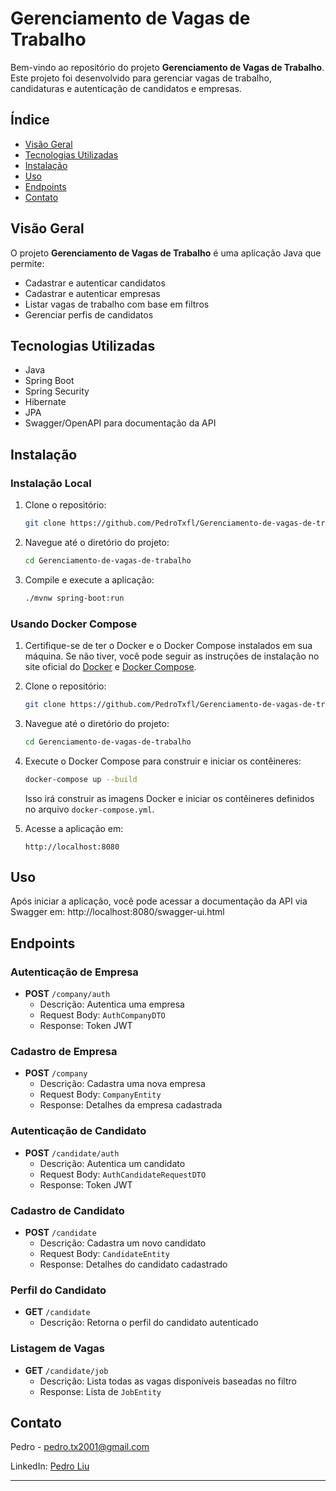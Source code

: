 # Gerenciamento de Vagas de Trabalho

Bem-vindo ao repositório do projeto **Gerenciamento de Vagas de Trabalho**. Este projeto foi desenvolvido para gerenciar vagas de trabalho, candidaturas e autenticação de candidatos e empresas.

## Índice

- [Visão Geral](#visão-geral)
- [Tecnologias Utilizadas](#tecnologias-utilizadas)
- [Instalação](#instalação)
- [Uso](#uso)
- [Endpoints](#endpoints)
- [Contato](#contato)

## Visão Geral

O projeto **Gerenciamento de Vagas de Trabalho** é uma aplicação Java que permite:
- Cadastrar e autenticar candidatos
- Cadastrar e autenticar empresas
- Listar vagas de trabalho com base em filtros
- Gerenciar perfis de candidatos

## Tecnologias Utilizadas

- Java
- Spring Boot
- Spring Security
- Hibernate
- JPA
- Swagger/OpenAPI para documentação da API

## Instalação

### Instalação Local

1. Clone o repositório:
    ```sh
    git clone https://github.com/PedroTxfl/Gerenciamento-de-vagas-de-trabalho.git
    ```

2. Navegue até o diretório do projeto:
    ```sh
    cd Gerenciamento-de-vagas-de-trabalho
    ```

3. Compile e execute a aplicação:
    ```sh
    ./mvnw spring-boot:run
    ```

### Usando Docker Compose

1. Certifique-se de ter o Docker e o Docker Compose instalados em sua máquina. Se não tiver, você pode seguir as instruções de instalação no site oficial do [Docker](https://docs.docker.com/get-docker/) e [Docker Compose](https://docs.docker.com/compose/install/).

2. Clone o repositório:
    ```sh
    git clone https://github.com/PedroTxfl/Gerenciamento-de-vagas-de-trabalho.git
    ```

3. Navegue até o diretório do projeto:
    ```sh
    cd Gerenciamento-de-vagas-de-trabalho
    ```

4. Execute o Docker Compose para construir e iniciar os contêineres:
    ```sh
    docker-compose up --build
    ```

   Isso irá construir as imagens Docker e iniciar os contêineres definidos no arquivo `docker-compose.yml`.

5. Acesse a aplicação em:
    ```
    http://localhost:8080
    ```
## Uso

Após iniciar a aplicação, você pode acessar a documentação da API via Swagger em:
http://localhost:8080/swagger-ui.html


## Endpoints

### Autenticação de Empresa
- **POST** `/company/auth`
    - Descrição: Autentica uma empresa
    - Request Body: `AuthCompanyDTO`
    - Response: Token JWT

### Cadastro de Empresa
- **POST** `/company`
    - Descrição: Cadastra uma nova empresa
    - Request Body: `CompanyEntity`
    - Response: Detalhes da empresa cadastrada

### Autenticação de Candidato
- **POST** `/candidate/auth`
    - Descrição: Autentica um candidato
    - Request Body: `AuthCandidateRequestDTO`
    - Response: Token JWT

### Cadastro de Candidato
- **POST** `/candidate`
    - Descrição: Cadastra um novo candidato
    - Request Body: `CandidateEntity`
    - Response: Detalhes do candidato cadastrado

### Perfil do Candidato
- **GET** `/candidate`
    - Descrição: Retorna o perfil do candidato autenticado

### Listagem de Vagas
- **GET** `/candidate/job`
    - Descrição: Lista todas as vagas disponíveis baseadas no filtro
    - Response: Lista de `JobEntity`


## Contato

Pedro - [pedro.tx2001@gmail.com](mailto:pedro.tx2001@gmail.com)

LinkedIn: [Pedro Liu](https://www.linkedin.com/in/pedro-liu/)

---

